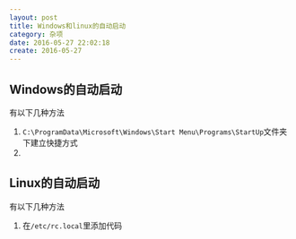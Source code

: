 ```yaml
---
layout: post
title: Windows和linux的自动启动
category: 杂项
date: 2016-05-27 22:02:18
create: 2016-05-27
---
```


## Windows的自动启动
有以下几种方法
1. `C:\ProgramData\Microsoft\Windows\Start Menu\Programs\StartUp`文件夹下建立快捷方式
2.

## Linux的自动启动
有以下几种方法
1. 在`/etc/rc.local`里添加代码
